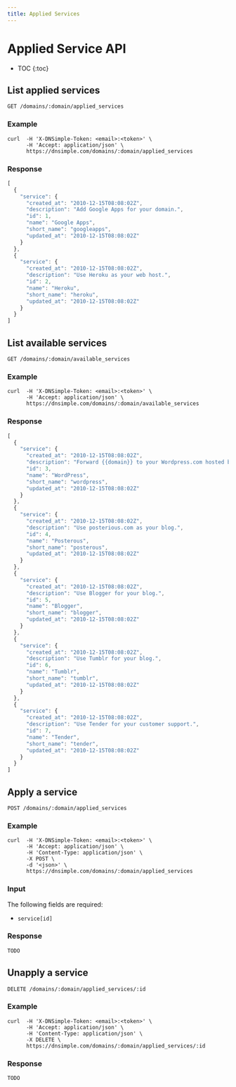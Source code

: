```yaml
---
title: Applied Services
---
```


# Applied Service API

* TOC
{:toc}


## List applied services

    GET /domains/:domain/applied_services

### Example

    curl  -H 'X-DNSimple-Token: <email>:<token>' \
          -H 'Accept: application/json' \
          https://dnsimple.com/domains/:domain/applied_services

### Response

~~~ js
[
  {
    "service": {
      "created_at": "2010-12-15T08:08:02Z",
      "description": "Add Google Apps for your domain.",
      "id": 1,
      "name": "Google Apps",
      "short_name": "googleapps",
      "updated_at": "2010-12-15T08:08:02Z"
    }
  },
  {
    "service": {
      "created_at": "2010-12-15T08:08:02Z",
      "description": "Use Heroku as your web host.",
      "id": 2,
      "name": "Heroku",
      "short_name": "heroku",
      "updated_at": "2010-12-15T08:08:02Z"
    }
  }
]
~~~


## List available services

    GET /domains/:domain/available_services

### Example

    curl  -H 'X-DNSimple-Token: <email>:<token>' \
          -H 'Accept: application/json' \
          https://dnsimple.com/domains/:domain/available_services

### Response

~~~ js
[
  {
    "service": {
      "created_at": "2010-12-15T08:08:02Z",
      "description": "Forward {{domain}} to your Wordpress.com hosted blog.",
      "id": 3,
      "name": "WordPress",
      "short_name": "wordpress",
      "updated_at": "2010-12-15T08:08:02Z"
    }
  },
  {
    "service": {
      "created_at": "2010-12-15T08:08:02Z",
      "description": "Use posterious.com as your blog.",
      "id": 4,
      "name": "Posterous",
      "short_name": "posterous",
      "updated_at": "2010-12-15T08:08:02Z"
    }
  },
  {
    "service": {
      "created_at": "2010-12-15T08:08:02Z",
      "description": "Use Blogger for your blog.",
      "id": 5,
      "name": "Blogger",
      "short_name": "blogger",
      "updated_at": "2010-12-15T08:08:02Z"
    }
  },
  {
    "service": {
      "created_at": "2010-12-15T08:08:02Z",
      "description": "Use Tumblr for your blog.",
      "id": 6,
      "name": "Tumblr",
      "short_name": "tumblr",
      "updated_at": "2010-12-15T08:08:02Z"
    }
  },
  {
    "service": {
      "created_at": "2010-12-15T08:08:02Z",
      "description": "Use Tender for your customer support.",
      "id": 7,
      "name": "Tender",
      "short_name": "tender",
      "updated_at": "2010-12-15T08:08:02Z"
    }
  }
]
~~~


## Apply a service

    POST /domains/:domain/applied_services

### Example

    curl  -H 'X-DNSimple-Token: <email>:<token>' \
          -H 'Accept: application/json' \
          -H 'Content-Type: application/json' \
          -X POST \
          -d '<json>' \
          https://dnsimple.com/domains/:domain/applied_services

### Input

The following fields are required:

- `service[id]`

### Response

~~~ js
TODO
~~~


## Unapply a service

    DELETE /domains/:domain/applied_services/:id

### Example

    curl  -H 'X-DNSimple-Token: <email>:<token>' \
          -H 'Accept: application/json' \
          -H 'Content-Type: application/json' \
          -X DELETE \
          https://dnsimple.com/domains/:domain/applied_services/:id

### Response

~~~ js
TODO
~~~
